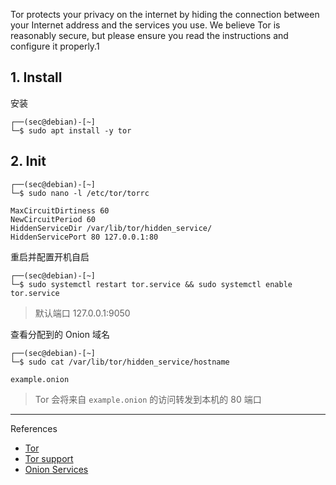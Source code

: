 Tor protects your privacy on the internet by hiding the connection between your Internet address and the services you use. We believe Tor is reasonably secure, but please ensure you read the instructions and configure it properly.1

## 1. Install

安装

```
┌──(sec@debian)-[~]
└─$ sudo apt install -y tor
```

## 2. Init

```
┌──(sec@debian)-[~]
└─$ sudo nano -l /etc/tor/torrc
```

```
MaxCircuitDirtiness 60
NewCircuitPeriod 60
HiddenServiceDir /var/lib/tor/hidden_service/
HiddenServicePort 80 127.0.0.1:80
```

重启并配置开机自启

```
┌──(sec@debian)-[~]
└─$ sudo systemctl restart tor.service && sudo systemctl enable tor.service
```

> 默认端口 127.0.0.1:9050

查看分配到的 Onion 域名

```
┌──(sec@debian)-[~]
└─$ sudo cat /var/lib/tor/hidden_service/hostname
```

```
example.onion
```

> Tor 会将来自 `example.onion` 的访问转发到本机的 80 端口

---

References

- [Tor](https://www.torproject.org/)
- [Tor support](https://support.torproject.org/)
- [Onion Services](https://support.torproject.org/onionservices/)

